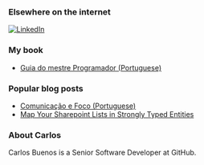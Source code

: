 ### Elsewhere on the internet

[![LinkedIn](https://user-images.githubusercontent.com/282759/84680162-4161a300-af00-11ea-912c-8f32e5cc1676.png)](https://www.linkedin.com/in/carlosbuenodev/?locale=en_US)

### My book

* [Guia do mestre Programador (Portuguese)](https://www.casadocodigo.com.br/products/livro-guia-mestre-programador)

### Popular blog posts

* [Comunicação e Foco (Portuguese)](https://medium.com/@carlosbueno.kinder/comunica%C3%A7%C3%A3o-e-foco-dc496f2ab521)
* [Map Your Sharepoint Lists in Strongly Typed Entities](https://www.codeproject.com/Tips/768600/Map-your-Sharepoint-lists-in-Strongly-Typed-Entiti)

### About Carlos

Carlos Buenos is a Senior Software Developer at GitHub.
